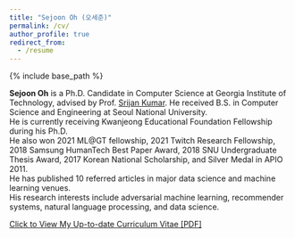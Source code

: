 ```yaml
---
title: "Sejoon Oh (오세준)"
permalink: /cv/
author_profile: true
redirect_from:
  - /resume
---
```


{% include base_path %}

**Sejoon Oh** is a Ph.D. Candidate in Computer Science at Georgia Institute of Technology, advised by Prof. [Srijan Kumar](https://www.cc.gatech.edu/~srijan/).
He received B.S. in Computer Science and Engineering at Seoul National University.  
He is currently receiving Kwanjeong Educational Foundation Fellowship during his Ph.D.  
He also won 2021 ML@GT fellowship, 2021 Twitch Research Fellowship, 2018 Samsung HumanTech Best Paper Award, 2018 SNU Undergraduate Thesis Award, 2017 Korean National Scholarship, and Silver Medal in APIO 2011.  
He has published 10 referred articles in major data science and machine learning venues.  
His research interests include adversarial machine learning, recommender systems, natural language processing, and data science. 

[Click to View My Up-to-date Curriculum Vitae [PDF]](https://github.com/sejoonoh/sejoonoh.github.io/blob/master/files/CV_Sejoon_Oh_Latest.pdf)

<!-- <embed src="http://lantaoyu.com/files/lantaoyu_cv.pdf" width="650" height="1800" type='application/pdf'> -->

